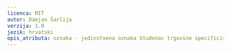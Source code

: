 ```yaml
---
licenca: MIT
autor: Damjan Šarlija
verzija: 1.0
jezik: hrvatski
opis_atributa: oznaka - jedinstvena oznaka Studenac trgovine specificirana na službenoj stranici Studenca; adresa - ulica i kućni broj trgovine
---
```

